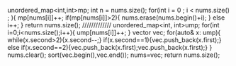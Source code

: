 unordered_map<int,int>mp;
int n = nums.size();
for(int i = 0 ; i < nums.size() ; ){
mp[nums[i]]++;
if(mp[nums[i]]>2){
nums.erase(nums.begin()+i);
}
else i++;
}
return nums.size();
/////////////
unordered_map<int, int>ump;
for(int i=0;i<nums.size();i++){
ump[nums[i]]++;
}
vector <int> vec;
for(auto& x: ump){
while(x.second>2){x.second--;}
if(x.second==1){vec.push_back(x.first);}
else if(x.second==2){vec.push_back(x.first);vec.push_back(x.first);}
}
nums.clear();
sort(vec.begin(),vec.end());
nums=vec;
return nums.size();